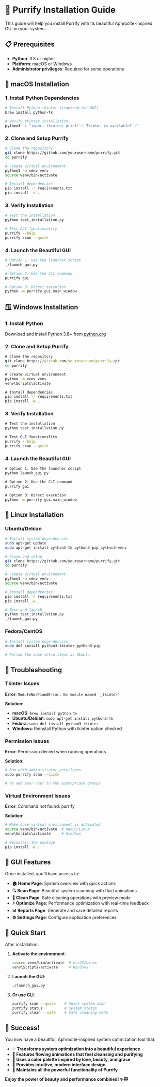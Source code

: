 # 🚀 Purrify Installation Guide

This guide will help you install Purrify with its beautiful Aphrodite-inspired GUI on your system.

## 📋 Prerequisites

- **Python**: 3.8 or higher
- **Platform**: macOS or Windows
- **Administrator privileges**: Required for some operations

## 🍎 macOS Installation

### 1. Install Python Dependencies

```bash
# Install Python tkinter (required for GUI)
brew install python-tk

# Verify tkinter installation
python3 -c "import tkinter; print('✅ Tkinter is available!')"
```

### 2. Clone and Setup Purrify

```bash
# Clone the repository
git clone https://github.com/yourusername/purrify.git
cd purrify

# Create virtual environment
python3 -m venv venv
source venv/bin/activate

# Install dependencies
pip install -r requirements.txt
pip install -e .
```

### 3. Verify Installation

```bash
# Test the installation
python test_installation.py

# Test CLI functionality
purrify --help
purrify scan --quick
```

### 4. Launch the Beautiful GUI

```bash
# Option 1: Use the launcher script
./launch_gui.py

# Option 2: Use the CLI command
purrify gui

# Option 3: Direct execution
python -m purrify.gui.main_window
```

## 🪟 Windows Installation

### 1. Install Python

Download and install Python 3.8+ from [python.org](https://python.org)

### 2. Clone and Setup Purrify

```cmd
# Clone the repository
git clone https://github.com/yourusername/purrify.git
cd purrify

# Create virtual environment
python -m venv venv
venv\Scripts\activate

# Install dependencies
pip install -r requirements.txt
pip install -e .
```

### 3. Verify Installation

```cmd
# Test the installation
python test_installation.py

# Test CLI functionality
purrify --help
purrify scan --quick
```

### 4. Launch the Beautiful GUI

```cmd
# Option 1: Use the launcher script
python launch_gui.py

# Option 2: Use the CLI command
purrify gui

# Option 3: Direct execution
python -m purrify.gui.main_window
```

## 🐧 Linux Installation

### Ubuntu/Debian

```bash
# Install system dependencies
sudo apt-get update
sudo apt-get install python3-tk python3-pip python3-venv

# Clone and setup
git clone https://github.com/yourusername/purrify.git
cd purrify

# Create virtual environment
python3 -m venv venv
source venv/bin/activate

# Install dependencies
pip install -r requirements.txt
pip install -e .

# Test and launch
python test_installation.py
./launch_gui.py
```

### Fedora/CentOS

```bash
# Install system dependencies
sudo dnf install python3-tkinter python3-pip

# Follow the same setup steps as Ubuntu
```

## 🔧 Troubleshooting

### Tkinter Issues

**Error**: `ModuleNotFoundError: No module named '_tkinter'`

**Solution**:
- **macOS**: `brew install python-tk`
- **Ubuntu/Debian**: `sudo apt-get install python3-tk`
- **Fedora**: `sudo dnf install python3-tkinter`
- **Windows**: Reinstall Python with tkinter option checked

### Permission Issues

**Error**: Permission denied when running operations

**Solution**:
```bash
# Run with administrator privileges
sudo purrify scan --quick

# Or add your user to the appropriate groups
```

### Virtual Environment Issues

**Error**: Command not found: purrify

**Solution**:
```bash
# Make sure virtual environment is activated
source venv/bin/activate  # macOS/Linux
venv\Scripts\activate     # Windows

# Reinstall the package
pip install -e .
```

## 🎨 GUI Features

Once installed, you'll have access to:

- **🏠 Home Page**: System overview with quick actions
- **🔍 Scan Page**: Beautiful system scanning with fluid animations
- **🧹 Clean Page**: Safe cleaning operations with preview mode
- **⚡ Optimize Page**: Performance optimization with real-time feedback
- **📊 Reports Page**: Generate and save detailed reports
- **⚙️ Settings Page**: Configure application preferences

## 🚀 Quick Start

After installation:

1. **Activate the environment**:
   ```bash
   source venv/bin/activate  # macOS/Linux
   venv\Scripts\activate     # Windows
   ```

2. **Launch the GUI**:
   ```bash
   ./launch_gui.py
   ```

3. **Or use CLI**:
   ```bash
   purrify scan --quick    # Quick system scan
   purrify status          # System status
   purrify clean --safe    # Safe cleaning mode
   ```

## 🎉 Success!

You now have a beautiful, Aphrodite-inspired system optimization tool that:

- ✨ **Transforms system optimization into a beautiful experience**
- 🌊 **Features flowing animations that feel cleansing and purifying**
- 🎨 **Uses a color palette inspired by love, beauty, and grace**
- 🚀 **Provides intuitive, modern interface design**
- 🔧 **Maintains all the powerful functionality of Purrify**

**Enjoy the power of beauty and performance combined! ✨🐱** 